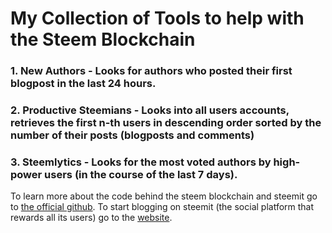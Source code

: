 # My Collection of Tools to help with the Steem Blockchain

### 1. New Authors - Looks for authors who posted their first blogpost in the last 24 hours.
### 2. Productive Steemians - Looks into all users accounts, retrieves the first n-th users in descending order sorted by the number of their posts (blogposts and comments)
### 3. Steemlytics - Looks for the most voted authors by high-power users (in the course of the last 7 days).

To learn more about the code behind the steem blockchain and steemit go to [the official github](https://github.com/steemit/).
To start blogging on steemit (the social platform that rewards all its users) go to the [website](http://steemit.com).
